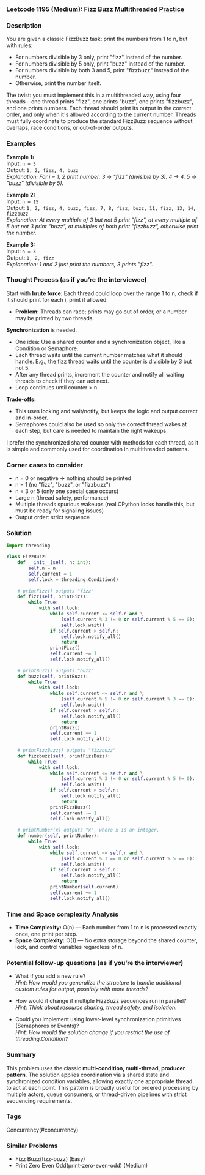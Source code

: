 ### Leetcode 1195 (Medium): Fizz Buzz Multithreaded [Practice](https://leetcode.com/problems/fizz-buzz-multithreaded)

### Description  
You are given a classic FizzBuzz task: print the numbers from 1 to n, but with rules:
- For numbers divisible by 3 only, print "fizz" instead of the number.
- For numbers divisible by 5 only, print "buzz" instead of the number.
- For numbers divisible by both 3 and 5, print "fizzbuzz" instead of the number.
- Otherwise, print the number itself.

The twist: you must implement this in a multithreaded way, using four threads – one thread prints "fizz", one prints "buzz", one prints "fizzbuzz", and one prints numbers. Each thread should print its output in the correct order, and only when it's allowed according to the current number. Threads must fully coordinate to produce the standard FizzBuzz sequence without overlaps, race conditions, or out-of-order outputs.

### Examples  

**Example 1:**  
Input: `n = 5`  
Output: `1, 2, fizz, 4, buzz`  
*Explanation: For i = 1, 2 print number. 3 → "fizz" (divisible by 3). 4 → 4. 5 → "buzz" (divisible by 5).*

**Example 2:**  
Input: `n = 15`  
Output: `1, 2, fizz, 4, buzz, fizz, 7, 8, fizz, buzz, 11, fizz, 13, 14, fizzbuzz`  
*Explanation: At every multiple of 3 but not 5 print "fizz", at every multiple of 5 but not 3 print "buzz", at multiples of both print "fizzbuzz", otherwise print the number.*

**Example 3:**  
Input: `n = 3`  
Output: `1, 2, fizz`  
*Explanation: 1 and 2 just print the numbers, 3 prints "fizz".*

### Thought Process (as if you’re the interviewee)  

Start with **brute force**: Each thread could loop over the range 1 to n, check if it should print for each i, print if allowed.  
- **Problem:** Threads can race; prints may go out of order, or a number may be printed by two threads.

**Synchronization** is needed.  
- One idea: Use a shared counter and a synchronization object, like a Condition or Semaphore.  
- Each thread waits until the current number matches what it should handle. E.g., the fizz thread waits until the counter is divisible by 3 but not 5.  
- After any thread prints, increment the counter and notify all waiting threads to check if they can act next.  
- Loop continues until counter > n.

**Trade-offs:**  
- This uses locking and wait/notify, but keeps the logic and output correct and in-order.
- Semaphores could also be used so only the correct thread wakes at each step, but care is needed to maintain the right wakeups.

I prefer the synchronized shared counter with methods for each thread, as it is simple and commonly used for coordination in multithreaded patterns.

### Corner cases to consider  
- n = 0 or negative → nothing should be printed
- n = 1 (no "fizz", "buzz", or "fizzbuzz")
- n = 3 or 5 (only one special case occurs)
- Large n (thread safety, performance)
- Multiple threads spurious wakeups (real CPython locks handle this, but must be ready for signaling issues)
- Output order: strict sequence

### Solution

```python
import threading

class FizzBuzz:
    def __init__(self, n: int):
        self.n = n
        self.current = 1
        self.lock = threading.Condition()
        
    # printFizz() outputs "fizz"
    def fizz(self, printFizz):
        while True:
            with self.lock:
                while self.current <= self.n and \
                    (self.current % 3 != 0 or self.current % 5 == 0):
                    self.lock.wait()
                if self.current > self.n:
                    self.lock.notify_all()
                    return
                printFizz()
                self.current += 1
                self.lock.notify_all()
        
    # printBuzz() outputs "buzz"
    def buzz(self, printBuzz):
        while True:
            with self.lock:
                while self.current <= self.n and \
                    (self.current % 5 != 0 or self.current % 3 == 0):
                    self.lock.wait()
                if self.current > self.n:
                    self.lock.notify_all()
                    return
                printBuzz()
                self.current += 1
                self.lock.notify_all()
        
    # printFizzBuzz() outputs "fizzbuzz"
    def fizzbuzz(self, printFizzBuzz):
        while True:
            with self.lock:
                while self.current <= self.n and \
                    (self.current % 3 != 0 or self.current % 5 != 0):
                    self.lock.wait()
                if self.current > self.n:
                    self.lock.notify_all()
                    return
                printFizzBuzz()
                self.current += 1
                self.lock.notify_all()
        
    # printNumber(x) outputs "x", where x is an integer.
    def number(self, printNumber):
        while True:
            with self.lock:
                while self.current <= self.n and \
                    (self.current % 3 == 0 or self.current % 5 == 0):
                    self.lock.wait()
                if self.current > self.n:
                    self.lock.notify_all()
                    return
                printNumber(self.current)
                self.current += 1
                self.lock.notify_all()
```

### Time and Space complexity Analysis  

- **Time Complexity:** O(n) — Each number from 1 to n is processed exactly once, one print per step.
- **Space Complexity:** O(1) — No extra storage beyond the shared counter, lock, and control variables regardless of n.

### Potential follow-up questions (as if you’re the interviewer)  

- What if you add a new rule?  
  *Hint: How would you generalize the structure to handle additional custom rules for output, possibly with more threads?*

- How would it change if multiple FizzBuzz sequences run in parallel?  
  *Hint: Think about resource sharing, thread safety, and isolation.*

- Could you implement using lower-level synchronization primitives (Semaphores or Events)?  
  *Hint: How would the solution change if you restrict the use of threading.Condition?*

### Summary
This problem uses the classic **multi-condition, multi-thread, producer pattern**. The solution applies coordination via a shared state and synchronized condition variables, allowing exactly one appropriate thread to act at each point. This pattern is broadly useful for ordered processing by multiple actors, queue consumers, or thread-driven pipelines with strict sequencing requirements.

### Tags
Concurrency(#concurrency)

### Similar Problems
- Fizz Buzz(fizz-buzz) (Easy)
- Print Zero Even Odd(print-zero-even-odd) (Medium)
